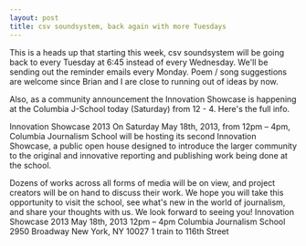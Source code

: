 ```yaml
---
layout: post
title: csv soundsystem, back again with more Tuesdays
---
```



This is a heads up that starting this week, csv soundsystem will be going back to every Tuesday at 6:45 instead of every Wednesday. We'll be sending out the reminder emails every Monday. Poem / song suggestions are welcome since Brian and I are close to running out of ideas by now.

Also, as a community announcement the Innovation Showcase is happening at the Columbia J-School today (Saturday) from 12 - 4. Here's the full info.

Innovation Showcase 2013
On Saturday May 18th, 2013, from 12pm – 4pm, Columbia Journalism School will be hosting its second Innovation Showcase, a public open house designed to introduce the larger community to the original and innovative reporting and publishing work being done at the school.

Dozens of works across all forms of media will be on view, and project creators will be on hand to discuss their work. We hope you will take this opportunity to visit the school, see what's new in the world of journalism, and share your thoughts with us. We look forward to seeing you! 
Innovation Showcase 2013
May 18th, 2013
12pm – 4pm
Columbia Journalism School
2950 Broadway
New York, NY 10027
1 train to 116th Street